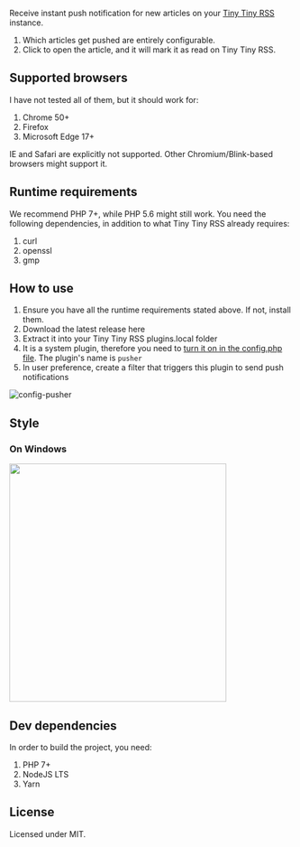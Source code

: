 Receive instant push notification for new articles on your [Tiny Tiny RSS](https://tt-rss.org/)
instance.

1. Which articles get pushed are entirely configurable.
2. Click to open the article, and it will mark it as read on Tiny Tiny RSS.

## Supported browsers
I have not tested all of them, but it should work for:
1. Chrome 50+
2. Firefox 
3. Microsoft Edge 17+

IE and Safari are explicitly not supported. Other Chromium/Blink-based browsers might support it.

## Runtime requirements
We recommend PHP 7+, while PHP 5.6 might still work. You need the following dependencies,
in addition to what Tiny Tiny RSS already requires:
1. curl
2. openssl
3. gmp

## How to use
1. Ensure you have all the runtime requirements stated above. If not, install them.
2. Download the latest release here
3. Extract it into your Tiny Tiny RSS plugins.local folder
4. It is a system plugin, therefore you need to [turn it on in the config.php file](https://git.tt-rss.org/fox/tt-rss/wiki/Plugins). The plugin's name is `pusher`
5. In user preference, create a filter that triggers this plugin to send push notifications

![config-pusher](https://user-images.githubusercontent.com/1321403/79706856-7be7f000-826f-11ea-971f-f0b38dd3b139.png)

## Style
### On Windows
<img src="https://user-images.githubusercontent.com/1321403/79706886-91f5b080-826f-11ea-8e81-2e07ba4b1b68.png" width="385" height="422">

## Dev dependencies
In order to build the project, you need:
1. PHP 7+
2. NodeJS LTS
3. Yarn

## License
Licensed under MIT.
